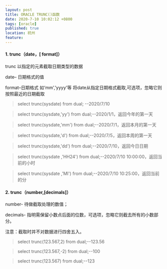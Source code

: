 ```yaml
---
layout: post
title: ORACLE TRUNC()函数
date: 2020-7-10 10:02:12 +0800
tags: [oracle]
published: true
location: 杭州
feature: 
---
```


#### 1. trunc（date，[ format]）
trunc 以指定的元素截取日期类型的数据

date– 日期格式的值

format–日期格式 如‘mm','yyyy'等 将date从指定日期格式截取,可选项，忽略它则按照最近的日期截取

> select trunc(sysdate) from dual; --2020/7/10

> select trunc(sysdate,'yy') from dual;--2020/1/1，返回今年的第一天

> select trunc(sysdate,'mm') from dual;--2020/7/1，返回本月的第一天

> select trunc(sysdate,'d') from dual;--2020/7/5，返回本周的第一天

> select trunc(sysdate,'dd') from dual;--2020/7/10，返回今日日期

> select trunc(sysdate ,'HH24') from dual;--2020/7/10 10:00:00，返回当前的小时

> select trunc(sysdate ,'MI') from dual;--2020/7/10 10:25:00，返回当前的分

#### 2. trunc（number,[decimals]）
number- 待做截取处理的数值；

decimals- 指明需保留小数点后面的位数，可选项，忽略它则截去所有的小数部分。

注意：截取时并不对数据进行四舍五入。

>select trunc(123.567,2) from dual;--123.56

>select trunc(123.567,-2) from dual;--100

>select trunc(123.567) from dual;--123

